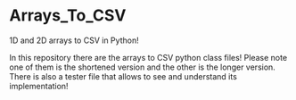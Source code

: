 # Arrays_To_CSV
1D and 2D arrays to CSV in Python!

In this repository there are the arrays to CSV python class files!
Please note one of them is the shortened version and the other is the longer version.
There is also a tester file that allows to see and understand its implementation!
